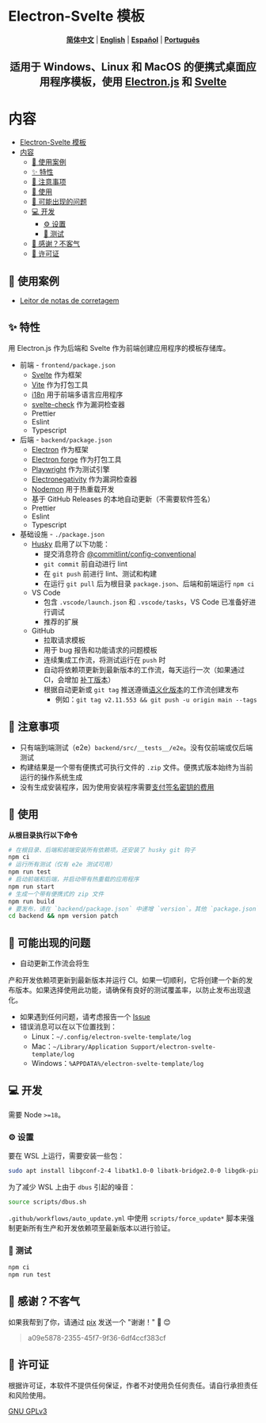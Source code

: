 # Electron-Svelte 模板

<p align="center">
  <a href="https://github.com/planetsLightningArrester/electron-svelte-template/blob/main/README.zh-cn.md"><b>简体中文</b></a> |
  <a href="https://github.com/planetsLightningArrester/electron-svelte-template/blob/main/README.en-us.md"><b>English</b></a> |
  <a href="https://github.com/planetsLightningArrester/electron-svelte-template/blob/main/README.es-mx.md"><b>Español</b></a> |
  <a href="https://github.com/planetsLightningArrester/electron-svelte-template/blob/main/README.md"><b>Português</b></a>
</p>

<h2 align="center">适用于 Windows、Linux 和 MacOS 的便携式桌面应用程序模板，使用 <a href="https://www.electronjs.org/"><b>Electron.js</b></a> 和 <a href="https://svelte.dev/"><b>Svelte</b></a></h2>

# 内容

- [Electron-Svelte 模板](#electron-svelte-模板)
- [内容](#内容)
  - [💯 使用案例](#-使用案例)
  - [✨ 特性](#-特性)
  - [🚩 注意事项](#-注意事项)
  - [🚀 使用](#-使用)
  - [🐛 可能出现的问题](#-可能出现的问题)
  - [💻 开发](#-开发)
    - [⚙️ 设置](#️-设置)
    - [🧪 测试](#-测试)
  - [🫡 感谢？不客气](#-感谢不客气)
  - [📜 许可证](#-许可证)

## 💯 使用案例
- [Leitor de notas de corretagem](https://github.com/planetsLightningArrester/leitor-de-notas-de-corretagem)

## ✨ 特性

用 Electron.js 作为后端和 Svelte 作为前端创建应用程序的模板存储库。

- 前端 - `frontend/package.json`
  - [Svelte](https://svelte.dev/) 作为框架
  - [Vite](https://vitejs.dev/) 作为打包工具
  - [i18n](https://github.com/kaisermann/svelte-i18n) 用于前端多语言应用程序
  - [svelte-check](https://www.npmjs.com/package/svelte-check) 作为漏洞检查器
  - Prettier
  - Eslint
  - Typescript
- 后端 - `backend/package.json`
  - [Electron](https://www.electronjs.org/) 作为框架
  - [Electron forge](https://www.electronforge.io/) 作为打包工具
  - [Playwright](https://playwright.dev/) 作为测试引擎
  - [Electronegativity](https://github.com/doyensec/electronegativity) 作为漏洞检查器
  - [Nodemon](https://nodemon.io/) 用于热重载开发
  - 基于 GitHub Releases 的本地自动更新（不需要软件签名）
  - Prettier
  - Eslint
  - Typescript
- 基础设施 - `./package.json`
  - [Husky](https://github.com/typicode/husky) 启用了以下功能：
    - 提交消息符合 [@commitlint/config-conventional](https://github.com/conventional-changelog/commitlint/tree/master/%40commitlint/config-conventional)
    - `git commit` 前自动进行 lint
    - 在 `git push` 前进行 lint、测试和构建
    - 在运行 `git pull` 后为根目录 `package.json`、后端和前端运行 `npm ci`
  - VS Code
    - 包含 `.vscode/launch.json` 和 `.vscode/tasks`，VS Code 已准备好进行调试
    - 推荐的扩展
  - GitHub
    - 拉取请求模板
    - 用于 bug 报告和功能请求的问题模板
    - 连续集成工作流，将测试运行在 `push` 时
    - 自动将依赖项更新到最新版本的工作流，每天运行一次（如果通过 CI，会增加 [补丁版本](https://semver.org/)）
    - 根据自动更新或 `git tag` 推送遵循[语义化版本](https://semver.org/)的工作流创建发布
      - 例如：`git tag v2.11.553 && git push -u origin main --tags`

## 🚩 注意事项
- 只有端到端测试（e2e）`backend/src/__tests__/e2e`。没有仅前端或仅后端测试
- 构建结果是一个带有便携式可执行文件的 `.zip` 文件。便携式版本始终为当前运行的操作系统生成
- 没有生成安装程序，因为使用安装程序需要[支付签名密钥的费用](https://www.electronjs.org/docs/latest/tutorial/code-signing)

## 🚀 使用

**从根目录执行以下命令**

```bash
# 在根目录、后端和前端安装所有依赖项。还安装了 husky git 钩子
npm ci
# 运行所有测试（仅有 e2e 测试可用）
npm run test
# 启动前端和后端，并启动带有热重载的应用程序
npm run start
# 生成一个带有便携式的 zip 文件
npm run build
# 要发布，请在 `backend/package.json` 中递增 `version`。其他 `package.json` 没有 `version` 字段
cd backend && npm version patch
```

## 🐛 可能出现的问题

- 自动更新工作流会将生

产和开发依赖项更新到最新版本并运行 CI。如果一切顺利，它将创建一个新的发布版本。如果选择使用此功能，请确保有良好的测试覆盖率，以防止发布出现退化。
- 如果遇到任何问题，请考虑报告一个 [Issue](https://github.com/planetsLightningArrester/electron-svelte-template/issues)
- 错误消息可以在以下位置找到：
  - Linux：`~/.config/electron-svelte-template/log`
  - Mac：`~/Library/Application Support/electron-svelte-template/log`
  - Windows：`%APPDATA%/electron-svelte-template/log`

## 💻 开发

需要 Node `>=18`。

### ⚙️ 设置

要在 WSL 上运行，需要安装一些包：

```bash
sudo apt install libgconf-2-4 libatk1.0-0 libatk-bridge2.0-0 libgdk-pixbuf2.0-0 libgtk-3-0 libgbm-dev libnss3-dev libxss-dev libasound2 zip
```

为了减少 WSL 上由于 `dbus` 引起的噪音：

```bash
source scripts/dbus.sh
```

`.github/workflows/auto_update.yml` 中使用 `scripts/force_update*` 脚本来强制更新所有生产和开发依赖项至最新版本以进行验证。

### 🧪 测试

```bash
npm ci
npm run test
```

## 🫡 感谢？不客气

如果我帮到了你，请通过 [pix](https://www.bcb.gov.br/en/financialstability/pix_en) 发送一个 "谢谢！" 👋 😊
> a09e5878-2355-45f7-9f36-6df4ccf383cf

## 📜 许可证

根据许可证，本软件不提供任何保证，作者不对使用负任何责任。请自行承担责任和风险使用。

[GNU GPLv3](https://choosealicense.com/licenses/gpl-3.0/)